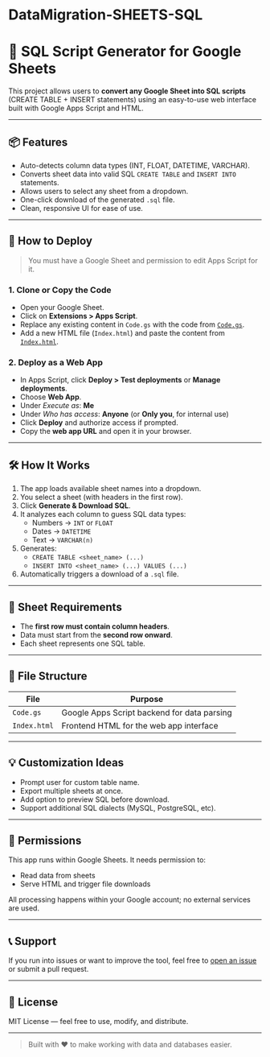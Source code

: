 # DataMigration-SHEETS-SQL
# 🧾 SQL Script Generator for Google Sheets

This project allows users to **convert any Google Sheet into SQL scripts** (CREATE TABLE + INSERT statements) using an easy-to-use web interface built with Google Apps Script and HTML.

---

## 📦 Features

- Auto-detects column data types (INT, FLOAT, DATETIME, VARCHAR).
- Converts sheet data into valid SQL `CREATE TABLE` and `INSERT INTO` statements.
- Allows users to select any sheet from a dropdown.
- One-click download of the generated `.sql` file.
- Clean, responsive UI for ease of use.

---

## 🚀 How to Deploy

> You must have a Google Sheet and permission to edit Apps Script for it.

### 1. Clone or Copy the Code

- Open your Google Sheet.
- Click on **Extensions > Apps Script**.
- Replace any existing content in `Code.gs` with the code from [`Code.gs`](./Code.gs).
- Add a new HTML file (`Index.html`) and paste the content from [`Index.html`](./Index.html).

### 2. Deploy as a Web App

- In Apps Script, click **Deploy > Test deployments** or **Manage deployments**.
- Choose **Web App**.
- Under *Execute as*: **Me**
- Under *Who has access*: **Anyone** (or **Only you**, for internal use)
- Click **Deploy** and authorize access if prompted.
- Copy the **web app URL** and open it in your browser.

---

## 🛠️ How It Works

1. The app loads available sheet names into a dropdown.
2. You select a sheet (with headers in the first row).
3. Click **Generate & Download SQL**.
4. It analyzes each column to guess SQL data types:
   - Numbers → `INT` or `FLOAT`
   - Dates → `DATETIME`
   - Text → `VARCHAR(n)`
5. Generates:
   - `CREATE TABLE <sheet_name> (...)`
   - `INSERT INTO <sheet_name> (...) VALUES (...)`
6. Automatically triggers a download of a `.sql` file.

---

## 📝 Sheet Requirements

- The **first row must contain column headers**.
- Data must start from the **second row onward**.
- Each sheet represents one SQL table.

---

## 📁 File Structure

| File         | Purpose                                       |
|--------------|-----------------------------------------------|
| `Code.gs`    | Google Apps Script backend for data parsing   |
| `Index.html` | Frontend HTML for the web app interface       |

---

## 💡 Customization Ideas

- Prompt user for custom table name.
- Export multiple sheets at once.
- Add option to preview SQL before download.
- Support additional SQL dialects (MySQL, PostgreSQL, etc).

---

## 🔐 Permissions

This app runs within Google Sheets. It needs permission to:

- Read data from sheets
- Serve HTML and trigger file downloads

All processing happens within your Google account; no external services are used.

---

## 📞 Support

If you run into issues or want to improve the tool, feel free to [open an issue](https://github.com/your-username/sql-script-generator/issues) or submit a pull request.

---

## 📄 License

MIT License — feel free to use, modify, and distribute.

---

> Built with ❤️ to make working with data and databases easier.
